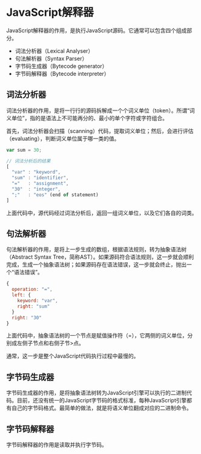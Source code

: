 
# JavaScript解释器

JavaScript解释器的作用，是执行JavaScript源码。它通常可以包含四个组成部分。

- 词法分析器（Lexical Analyser）
- 句法解析器（Syntax Parser）
- 字节码生成器（Bytecode generator）
- 字节码解释器（Bytecode interpreter）

## 词法分析器

词法分析器的作用，是将一行行的源码拆解成一个个词义单位（token）。所谓“词义单位”，指的是语法上不可能再分的、最小的单个字符或字符组合。

首先，词法分析器会扫描（scanning）代码，提取词义单位；然后，会进行评估（evaluating），判断词义单位属于哪一类的值。

```javascript
var sum = 30;

// 词法分析后的结果
[
  "var" : "keyword",
  "sum" : "identifier",
  "="   : "assignment",
  "30"  : "integer",
  ";"   : "eos" (end of statement)
]
```

上面代码中，源代码经过词法分析后，返回一组词义单位，以及它们各自的词类。

## 句法解析器

句法解析器的作用，是将上一步生成的数组，根据语法规则，转为抽象语法树（Abstract Syntax Tree，简称AST）。如果源码符合语法规则，这一步就会顺利完成，生成一个抽象语法树；如果源码存在语法错误，这一步就会终止，抛出一个“语法错误”。

```javascript
{
  operation: "=",
  left: {
    keyword: "var",
    right: "sum"
  }
  right: "30"
}
```

上面代码中，抽象语法树的一个节点是赋值操作符（=），它两侧的词义单位，分别成左侧子节点和右侧子节>点。

通常，这一步是整个JavaScript代码执行过程中最慢的。

## 字节码生成器

字节码生成器的作用，是将抽象语法树转为JavaScript引擎可以执行的二进制代码。目前，还没有统一的JavaScript字节码的格式标准，每种JavaScript引擎都有自己的字节码格式。最简单的做法，就是将语义单位翻成对应的二进制命令。

## 字节码解释器

字节码解释器的作用是读取并执行字节码。
